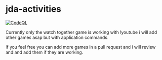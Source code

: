 # jda-activities

[![CodeQL](https://github.com/mrtuxa/jda-activities/actions/workflows/codeql-analysis.yml/badge.svg)](https://github.com/mrtuxa/jda-activities/actions/workflows/codeql-analysis.yml)

Currently only the watch together game is working with !youtube
i will add other games asap but with application commands.

If you feel free you can add more games in a pull request and i will review and and add them if they are working.
